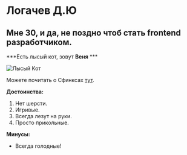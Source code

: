 # Логачев Д.Ю

## Мне 30, и да, не поздно чтоб стать frontend разработчиком.


***Есть лысый кот, зовут **Веня** *** 

![Лысый Кот](https://lapkins.ru/upload/iblock/24d/24d317395b5bf60e70bba480178ba804.jpg)

Можете почитать о Сфинксах [тут](https://ru.wikipedia.org/wiki/%D0%A1%D1%84%D0%B8%D0%BD%D0%BA%D1%81_%28%D0%BF%D0%BE%D1%80%D0%BE%D0%B4%D0%B0_%D0%BA%D0%BE%D1%88%D0%B5%D0%BA%29).

**Достоинства:**

1. Нет шерсти.
2. Игривые.
3. Всегда лезут на руки.
4. Просто прикольные.

**Минусы:**

- Всегда голодные!
